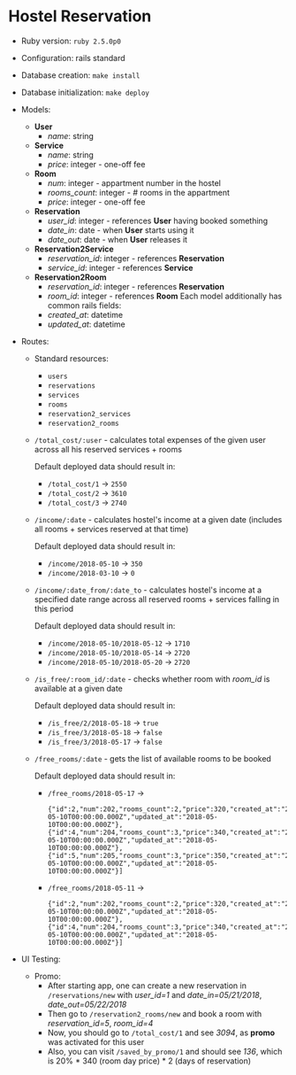 # Hostel Reservation

* Ruby version: `ruby 2.5.0p0`

* Configuration: rails standard

* Database creation: `make install`

* Database initialization: `make deploy`

* Models:

  - **User**
    - *name*: string
  - **Service**
    - *name*: string
    - *price*: integer - one-off fee
  - **Room**
    - *num*: integer - appartment number in the hostel
    - *rooms_count*: integer - # rooms in the appartment
    - *price*: integer - one-off fee
  - **Reservation**
    - *user_id*: integer - references **User** having booked something
    - *date_in*: date - when **User** starts using it
    - *date_out*: date - when **User** releases it
  - **Reservation2Service**
    - *reservation_id*: integer - references **Reservation**
    - *service_id*: integer - references **Service**
  - **Reservation2Room**
    - *reservation_id*: integer - references **Reservation**
    - *room_id*: integer - references **Room**
  Each model additionally has common rails fields:
    - *created_at*: datetime
    - *updated_at*: datetime

* Routes:
  - Standard resources:
    - `users`
    - `reservations`
    - `services`
    - `rooms`
    - `reservation2_services`
    - `reservation2_rooms`
  - `/total_cost/:user` - calculates total expenses of the given user across all his reserved services + rooms

    Default deployed data should result in:
    - `/total_cost/1` -> `2550`
    - `/total_cost/2` -> `3610`
    - `/total_cost/3` -> `2740`
  - `/income/:date` - calculates hostel's income at a given date (includes all rooms + services reserved at that time)

    Default deployed data should result in:
    - `/income/2018-05-10` -> `350`
    - `/income/2018-03-10` -> `0`
  - `/income/:date_from/:date_to` - calculates hostel's income at a specified date range across all reserved rooms + services falling in this period

    Default deployed data should result in:
    - `/income/2018-05-10/2018-05-12` -> `1710`
    - `/income/2018-05-10/2018-05-14` -> `2720`
    - `/income/2018-05-10/2018-05-20` -> `2720`
  - `/is_free/:room_id/:date` - checks whether room with *room_id* is available at a given date

    Default deployed data should result in:
    - `/is_free/2/2018-05-18` -> `true`
    - `/is_free/3/2018-05-18` -> `false`
    - `/is_free/3/2018-05-17` -> `false`

  - `/free_rooms/:date` - gets the list of available rooms to be booked

    Default deployed data should result in:
    - `/free_rooms/2018-05-17` ->
      ```[{"id":1,"num":201,"rooms_count":2,"price":310,"created_at":"2018-05-10T00:00:00.000Z","updated_at":"2018-05-10T00:00:00.000Z"},
      {"id":2,"num":202,"rooms_count":2,"price":320,"created_at":"2018-05-10T00:00:00.000Z","updated_at":"2018-05-10T00:00:00.000Z"},
      {"id":4,"num":204,"rooms_count":3,"price":340,"created_at":"2018-05-10T00:00:00.000Z","updated_at":"2018-05-10T00:00:00.000Z"},
      {"id":5,"num":205,"rooms_count":3,"price":350,"created_at":"2018-05-10T00:00:00.000Z","updated_at":"2018-05-10T00:00:00.000Z"}]

    - `/free_rooms/2018-05-11` ->
      ```[{"id":1,"num":201,"rooms_count":2,"price":310,"created_at":"2018-05-10T00:00:00.000Z","updated_at":"2018-05-10T00:00:00.000Z"},
      {"id":2,"num":202,"rooms_count":2,"price":320,"created_at":"2018-05-10T00:00:00.000Z","updated_at":"2018-05-10T00:00:00.000Z"},
      {"id":4,"num":204,"rooms_count":3,"price":340,"created_at":"2018-05-10T00:00:00.000Z","updated_at":"2018-05-10T00:00:00.000Z"}]

* UI Testing:
  - Promo:
    - After starting app, one can create a new reservation in `/reservations/new` with *user_id=1* and *date_in=05/21/2018*, *date_out=05/22/2018*
    - Then go to `/reservation2_rooms/new` and book a room with *reservation_id=5*, *room_id=4*
    - Now, you should go to `/total_cost/1` and see *3094*, as **promo** was activated for this user
    - Also, you can visit `/saved_by_promo/1` and should see *136*, which is 20% * 340 (room day price) * 2 (days of reservation)
